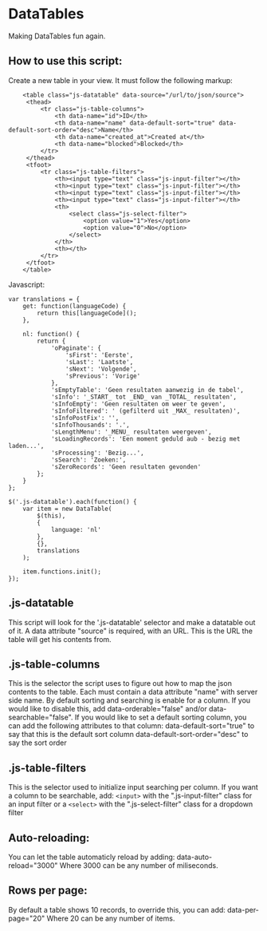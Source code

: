 # DataTables
Making DataTables fun again.

## How to use this script:
 Create a new table in your view. It must follow the following markup:

```
    <table class="js-datatable" data-source="/url/to/json/source">
     <thead>
         <tr class="js-table-columns">
             <th data-name="id">ID</th>
             <th data-name="name" data-default-sort="true" data-default-sort-order="desc">Name</th>
             <th data-name="created_at">Created at</th>
             <th data-name="blocked">Blocked</th>
         </tr>
     </thead>
     <tfoot>
         <tr class="js-table-filters">
             <th><input type="text" class="js-input-filter"></th>
             <th><input type="text" class="js-input-filter"></th>
             <th><input type="text" class="js-input-filter"></th>
             <th><input type="text" class="js-input-filter"></th>
             <th>
                 <select class="js-select-filter">
                     <option value="1">Yes</option>
                     <option value="0">No</option>
                 </select>
             </th>
             <th></th>
         </tr>
     </tfoot>
    </table>
```

Javascript:
```
var translations = {
    get: function(languageCode) {
        return this[languageCode]();
    },

    nl: function() {
        return {
            'oPaginate': {
                'sFirst': 'Eerste',
                'sLast': 'Laatste',
                'sNext': 'Volgende',
                'sPrevious': 'Vorige'
            },
            'sEmptyTable': 'Geen resultaten aanwezig in de tabel',
            'sInfo': '_START_ tot _END_ van _TOTAL_ resultaten',
            'sInfoEmpty': 'Geen resultaten om weer te geven',
            'sInfoFiltered': ' (gefilterd uit _MAX_ resultaten)',
            'sInfoPostFix': '',
            'sInfoThousands': '.',
            'sLengthMenu': '_MENU_ resultaten weergeven',
            'sLoadingRecords': 'Een moment geduld aub - bezig met laden...',
            'sProcessing': 'Bezig...',
            'sSearch': 'Zoeken:',
            'sZeroRecords': 'Geen resultaten gevonden'
        };
    }
};

$('.js-datatable').each(function() {
    var item = new DataTable(
        $(this),
        {
            language: 'nl'
        },
        {},
        translations
    );

    item.functions.init();
});
```

## .js-datatable
 This script will look for the '.js-datatable' selector and make a datatable
 out of it. A data attribute "source" is required, with an URL.
 This is the URL the table will get his contents from.


## .js-table-columns
 This is the selector the script uses to figure out how to map the json
 contents to the table. Each <th> must contain a data attribute "name" with
 server side name. By default sorting and searching is enable for a column.
 If you would like to disable this, add
 data-orderable="false" and/or data-searchable="false".
 If you would like to set a default sorting column, you can add the following
 attributes to that column:
 data-default-sort="true" to say that this is the default sort column
 data-default-sort-order="desc" to say the sort order

## .js-table-filters
 This is the selector used to initialize input searching per column.
 If you want a column to be searchable, add:
 `<input>` with the ".js-input-filter" class for an input filter or a
 `<select>` with the ".js-select-filter" class for a dropdown filter

## Auto-reloading:
 You can let the table automaticly reload by adding: data-auto-reload="3000"
 Where 3000 can be any number of miliseconds.

## Rows per page:
 By default a table shows 10 records, to override this, you can add: data-per-page="20"
 Where 20 can be any number of items.
